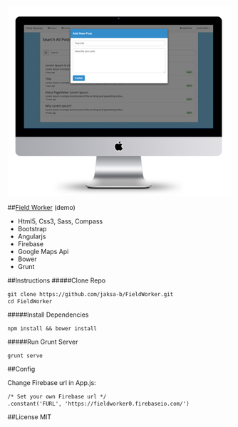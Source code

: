 ![alt fieldworker](app/images/slide_1.png)

##[Field Worker](https://fieldworker0.firebaseapp.com) (demo)

- Html5, Css3, Sass, Compass
- Bootstrap
- Angularjs
- Firebase
- Google Maps Api
- Bower
- Grunt

##Instructions
#####Clone Repo

```
git clone https://github.com/jaksa-b/FieldWorker.git
cd FieldWorker
```
#####Install Dependencies

```
npm install && bower install
```
#####Run Grunt Server 

```
grunt serve
```
##Config

Change Firebase url in App.js:

```
/* Set your own Firebase url */
.constant('FURL', 'https://fieldworker0.firebaseio.com/')

```

##License
MIT

